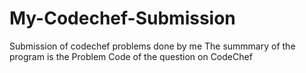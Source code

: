 # My-Codechef-Submission
Submission of codechef problems done by me
The summmary of the program is the Problem Code of the question on CodeChef
